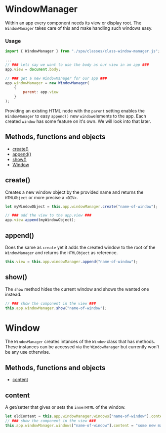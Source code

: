 # WindowManager
Within an app every component needs its view or display root. The `WindowManager` takes care of this and make handling such windows easy.

### Usage
```JavaScript
import { WindowManager } from "./spa/classes/class-window-manager.js";

...
// ### lets say we want to use the body as our view in an app ###
app.view = document.body;

// ### get a new WindowManager for our app ###
app.windowManager = new WindowManager(
    {
        parent: app.view
    }
);
```
Providing an existing HTML node with the `parent` setting enables the `WindowManager` to easy `append()` new `window`elements to the app. Each created `window` has some feature on it's own. We will look into that later. 

## Methods, functions and objects
* [create()](#create)
* [append()](#append)
* [show()](#show)
* [Window](#window)

## create()
Creates a new window object by the provided name and returns the `HTMLObject` or more precise a `<DIV>`.
```JavaScript
let myWindowObject = this.app.windowManager.create("name-of-window");

// ### add the view to the app.view ###
app.view.append(myWindowObject);
```
## append()
Does the same as `create` yet it adds the created window to the root of the `WindowManager` and returns the `HTMLObject` as reference.
```JavaScript
this.view = this.app.windowManager.append("name-of-window");
```
## show()
The `show` method hides the current window and shows the wanted one instead.
```JavaScript
// ### show the component in the view ###
this.app.windowManager.show("name-of-window");
```

# Window
The `WindowManager` creates intances of the `Window` class that has methods. These instances can be accessed via the `WindowManager` but currently won't be any use otherwise.

## Methods, functions and objects
* [content](#content)

## content
A get/setter that gives or sets the `innerHTML` of the window.
```JavaScript
let oldContent = this.app.windowManager.windows["name-of-window"].content;
// ### show the component in the view ###
this.app.windowManager.windows["name-of-window"].content = "some new markup";
```